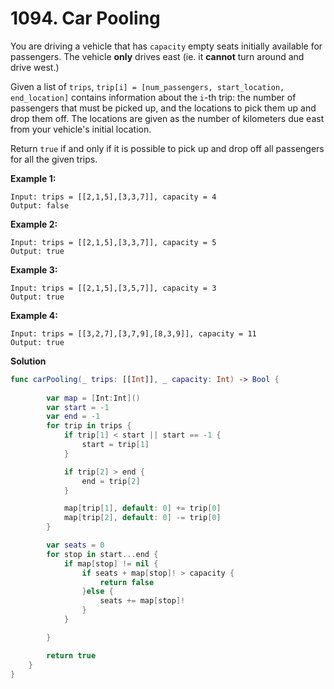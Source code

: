 # 1094. Car Pooling

You are driving a vehicle that has `capacity` empty seats initially available for passengers. The vehicle **only** drives east (ie. it **cannot** turn around and drive west.)

Given a list of `trips`, `trip[i] = [num_passengers, start_location, end_location]` contains information about the `i`-th trip: the number of passengers that must be picked up, and the locations to pick them up and drop them off. The locations are given as the number of kilometers due east from your vehicle's initial location.

Return `true` if and only if it is possible to pick up and drop off all passengers for all the given trips. 

 

**Example 1:**

```
Input: trips = [[2,1,5],[3,3,7]], capacity = 4
Output: false
```

**Example 2:**

```
Input: trips = [[2,1,5],[3,3,7]], capacity = 5
Output: true
```

**Example 3:**

```
Input: trips = [[2,1,5],[3,5,7]], capacity = 3
Output: true
```

**Example 4:**

```
Input: trips = [[3,2,7],[3,7,9],[8,3,9]], capacity = 11
Output: true
```



**Solution**

```swift
func carPooling(_ trips: [[Int]], _ capacity: Int) -> Bool {
       
        var map = [Int:Int]()
        var start = -1
        var end = -1
        for trip in trips {
            if trip[1] < start || start == -1 {
                start = trip[1]
            }

            if trip[2] > end {
                end = trip[2]
            }

            map[trip[1], default: 0] += trip[0]
            map[trip[2], default: 0] -= trip[0]
        }

        var seats = 0
        for stop in start...end {
            if map[stop] != nil {
                if seats + map[stop]! > capacity {
                    return false
                }else {
                    seats += map[stop]!
                }
            }

        }

        return true
    }
}
```

